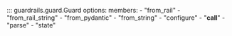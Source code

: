 <!-- ::: my_library.my_module.my_class -->


::: guardrails.guard.Guard
    options:
        members: 
            - "from_rail"
            - "from_rail_string"
            - "from_pydantic"
            - "from_string"
            - "configure"
            - "__call__"
            - "parse"
            - "state"
